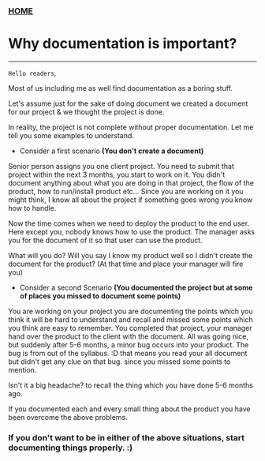 ### [HOME](https://krishna-waidande-dev.github.io/)

# Why documentation is important?
---

`Hello readers`,

Most of us including me as well find documentation as a boring stuff. 

Let's assume just for the sake of doing document we created a document for our project & we thought the project is done. 

In reality, the project is not complete without proper documentation. Let me tell you some examples to understand.


+ Consider a first scenario **(You don't create a document)**

Senior person assigns you one client project. You need to submit that project within the next 3 months, you start to work on it.
You didn't document anything about what you are doing in that project, the flow of the product, how to run/install product etc... Since you are working on it you might think, I know all about the project
if something goes wrong you know how to handle.

Now the time comes when we need to deploy the product to the end user. Here except you, nobody knows how to use the product.
The manager asks you for the document of it so that user can use the product.

What will you do? Will you say I know my product well so I didn't create the document for the product? (At that time and place your manager will fire you)

+ Consider a second Scenario **(You documented the project but at some of places you missed to document some points)**

You are working on your project you are documenting the points which you think it will be hard to understand and recall and missed some points which you think are easy to remember.
You completed that project, your manager hand over the product to the client with the document. All was going nice, but suddenly after 5-6 months, a minor bug occurs into your product.
The bug is from out of the syllabus. :D that means you read your all document but didn't get any clue on that bug. since you missed some points to mention. 

Isn't it a big headache? to recall the thing which you have done 5-6 months ago.

If you documented each and every small thing about the product you have been overcome the above problems.


### If you don't want to be in either of the above situations, start documenting things properly. :)
